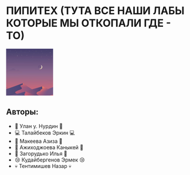 # ПИПИТЕХ (ТУТА ВСЕ НАШИ ЛАБЫ КОТОРЫЕ МЫ ОТКОПАЛИ ГДЕ - ТО)
![Image alt](https://github.com/Smile-Bonchichi/Library_Lab_PIPITEH/blob/main/LogoPiPiTeX.png)
## Авторы:
- :black_heart: Улан у. Нурдин :black_heart:
- :computer: Талайбеков Эркин :computer:
- :bikini: Макеева Азиза :bikini:
- :dizzy: Ажиходжоева Каныкей :dizzy:
- :underage: Загорудько Илья :underage:
- :cry: Кудайбергенов Эрмек :cry:
- 💀 Тентимишев Назар 💀
